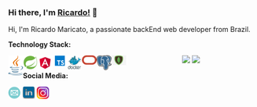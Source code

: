 ### Hi there, I'm [Ricardo!](https://anuraghazra.github.io) 👋

Hi, I'm Ricardo Maricato, a passionate backEnd web developer from Brazil.

**Technology Stack:**

<a><img align="left" src="https://github.com/RicardoMaricato/RicardoMaricato/blob/main/images/java-1.png"
alt="Java" width="30"/></a>
<a><img align="left" src="https://github.com/RicardoMaricato/RicardoMaricato/blob/main/images/spring.png"
alt="Spring" width="30"/></a>
<a><img align="left" src="https://github.com/RicardoMaricato/RicardoMaricato/blob/main/images/angular.png"
alt="Angular" width="30"/></a>
<a><img align="left" src="https://github.com/RicardoMaricato/RicardoMaricato/blob/main/images/type-script.png"
alt="TypeScript" width="30"/></a>
<a><img align="left" src="https://github.com/RicardoMaricato/RicardoMaricato/blob/main/images/docker.png"
alt="Mockito" width="30"/></a>
<a><img align="left" src="https://github.com/RicardoMaricato/RicardoMaricato/blob/main/images/oracle-3.png" 
alt="Oracle" width="30"/></a>
<a><img align="left" src="https://github.com/RicardoMaricato/RicardoMaricato/blob/main/images/postgresql.png" 
alt="Postgresql" width="30"/></a>
<a><img align="left" src="https://github.com/RicardoMaricato/RicardoMaricato/blob/main/images/mongodb.jpeg"
alt="MongoDB" width="30"/></a>



<p align="center">
<img height= "170em" src="https://github-readme-stats-eight-theta.vercel.app/api?username=RicardoMaricato&count_private=true&show_icons=true&theme=dark"/>
<img height= "170em" src="https://github-readme-stats-eight-theta.vercel.app/api/top-langs/?username=RicardoMaricato&layout=compact&theme=dark&bg_color=30,0d0d0d,191919&title_color=fff&text_color=fff&icon_color=79ff97"/>


**Social Media:**

<a href="mailto:ricardo.maricato@hotmail.com"><img src="https://github.com/RicardoMaricato/RicardoMaricato/blob/main/images/email.png" 
alt="email" height="25"/></a>
<a href="https://www.linkedin.com/in/ricardomaricato/">
<img src="https://github.com/RicardoMaricato/RicardoMaricato/blob/main/images/linkedin.png" alt="instagram" height="25"/></a>
<a href="https://www.instagram.com/ricardomaricato/">
<img src="https://github.com/RicardoMaricato/RicardoMaricato/blob/main/images/instagram.png" alt="linkedin" height="25"/></a>
</p>

